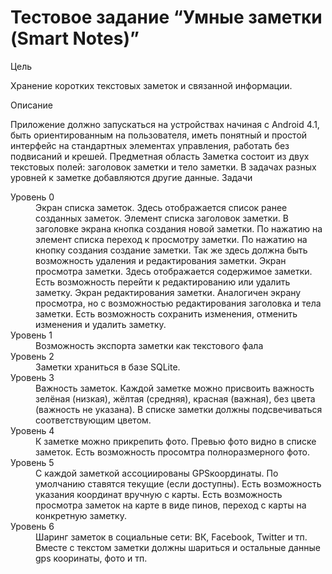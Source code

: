 # Тестовое задание “Умные заметки (Smart Notes)”
Цель

Хранение коротких текстовых заметок и связанной информации.

Описание

Приложение должно запускаться на устройствах начиная с Android 4.1, быть
ориентированным на пользователя, иметь понятный и простой интерфейс на
стандартных элементах управления, работать без подвисаний и крешей.
Предметная область
Заметка состоит из двух текстовых полей: заголовок заметки и тело заметки. В
задачах разных уровней к заметке добавляются другие данные.
Задачи
<dl>
  <dt>Уровень 0</dt>
  <dd>Экран списка заметок. Здесь отображается список ранее созданных заметок. Элемент
списка заголовок
заметки. В заголовке экрана кнопка
создания новой заметки. По
нажатию на элемент списка переход
к просмотру заметки. По нажатию на кнопку
создания создание
заметки. Так же здесь должна быть возможность удаления и
редактирования заметки.
Экран просмотра заметки. Здесь отображается содержимое заметки. Есть
возможность перейти к редактированию или удалить заметку.
Экран редактирования заметки. Аналогичен экрану просмотра, но с возможностью
редактирования заголовка и тела заметки. Есть возможность сохранить изменения,
отменить изменения и удалить заметку.</dd>

  <dt>Уровень 1</dt>
  <dd> Возможность экспорта заметки как текстового фала </dd>
  <dt>Уровень 2</dt>
  <dd> Заметки храниться в базе SQLite. </dd>
  <dt>Уровень 3</dt>
  <dd> Важность заметок. Каждой заметке можно присвоить важность зелёная
(низкая),
жёлтая (средняя), красная (важная), без цвета (важность не указана). В списке заметки
должны подсвечиваться соответствующим цветом. </dd>
  <dt>Уровень 4</dt>
  <dd> К заметке можно прикрепить фото. Превью фото видно в списке заметок. Есть
возможность просомтра полноразмерного фото. </dd>
  <dt>Уровень 5</dt>
  <dd> С каждой заметкой ассоциированы GPSкоординаты.
По умолчанию ставятся текущие
(если доступны). Есть возможность указания координат вручную с карты. Есть
возможность просмотра заметок на карте в виде пинов, переход с карты на конкретную
заметку. </dd>
  <dt>Уровень 6</dt>
  <dd> Шаринг заметок в социальные сети: ВК, Facebook, Twitter и тп. Вместе с текстом
заметки должны шариться и остальные данные gps
кооринаты, фото и тп. </dd>
</dl>
